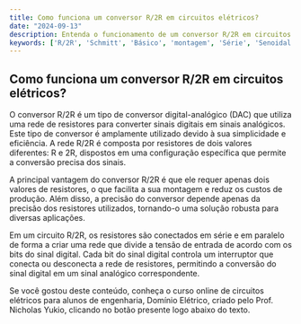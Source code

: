 ```yaml
---
title: Como funciona um conversor R/2R em circuitos elétricos?
date: "2024-09-13"
description: Entenda o funcionamento de um conversor R/2R em circuitos elétricos e sua aplicação prática.
keywords: ['R/2R', 'Schmitt', 'Básico', 'montagem', 'Série', 'Senoidal', 'TTL']
---
```


## Como funciona um conversor R/2R em circuitos elétricos?

O conversor R/2R é um tipo de conversor digital-analógico (DAC) que utiliza uma rede de resistores para converter sinais digitais em sinais analógicos. Este tipo de conversor é amplamente utilizado devido à sua simplicidade e eficiência. A rede R/2R é composta por resistores de dois valores diferentes: R e 2R, dispostos em uma configuração específica que permite a conversão precisa dos sinais.

A principal vantagem do conversor R/2R é que ele requer apenas dois valores de resistores, o que facilita a sua montagem e reduz os custos de produção. Além disso, a precisão do conversor depende apenas da precisão dos resistores utilizados, tornando-o uma solução robusta para diversas aplicações.

Em um circuito R/2R, os resistores são conectados em série e em paralelo de forma a criar uma rede que divide a tensão de entrada de acordo com os bits do sinal digital. Cada bit do sinal digital controla um interruptor que conecta ou desconecta a rede de resistores, permitindo a conversão do sinal digital em um sinal analógico correspondente.

Se você gostou deste conteúdo, conheça o curso online de circuitos elétricos para alunos de engenharia, Domínio Elétrico, criado pelo Prof. Nicholas Yukio, clicando no botão presente logo abaixo do texto.